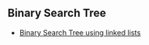 ## Binary Search Tree

- [Binary Search Tree using linked lists](https://github.com/jesmigeorge/Udemy-DSA/blob/master/Binary%20Search%20Tree/BST_LL.py)